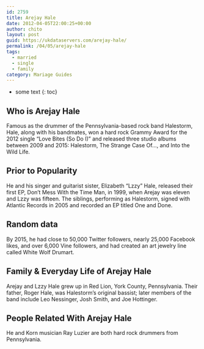 ```yaml
---
id: 2759
title: Arejay Hale
date: 2012-04-05T22:00:25+00:00
author: chito
layout: post
guid: https://ukdataservers.com/arejay-hale/
permalink: /04/05/arejay-hale  
tags:
  - married
  - single
  - family
category: Mariage Guides
---
```


* some text
{: toc}


## Who is  Arejay Hale
                  
                  
                  
Famous as the drummer of the Pennsylvania-based rock band Halestorm, Hale, along with his bandmates, won a hard rock Grammy Award for the 2012 single &#8220;Love Bites (So Do I)&#8221; and released three studio albums between 2009 and 2015: Halestorm, The Strange Case Of&#8230;, and Into the Wild Life.
                  
                
                
                
## Prior to Popularity 
                  
                  
                  
He and his singer and guitarist sister, Elizabeth &#8220;Lzzy&#8221; Hale, released their first EP, Don&#8217;t Mess With the Time Man, in 1999, when Arejay was eleven and Lzzy was fifteen. The siblings, performing as Halestorm, signed with Atlantic Records in 2005 and recorded an EP titled One and Done.
                  
                
                
                
## Random data 
                  
                  
                  
By 2015, he had close to 50,000 Twitter followers, nearly 25,000 Facebook likes, and over 6,000 Vine followers, and had created an art jewelry line called White Wolf Drumart.
                  
                
                
                
## Family & Everyday Life of Arejay Hale
                  
                  
                  
Arejay and Lzzy Hale grew up in Red Lion, York County, Pennsylvania. Their father, Roger Hale, was Halestorm&#8217;s original bassist; later members of the band include Leo Nessinger, Josh Smith, and Joe Hottinger.
                  
                
                
                
## People Related With  Arejay Hale
                  
                  
                  
He and Korn musician Ray Luzier are both hard rock drummers from Pennsylvania.
                  
                
              
            
          
          
          
    
    
  
